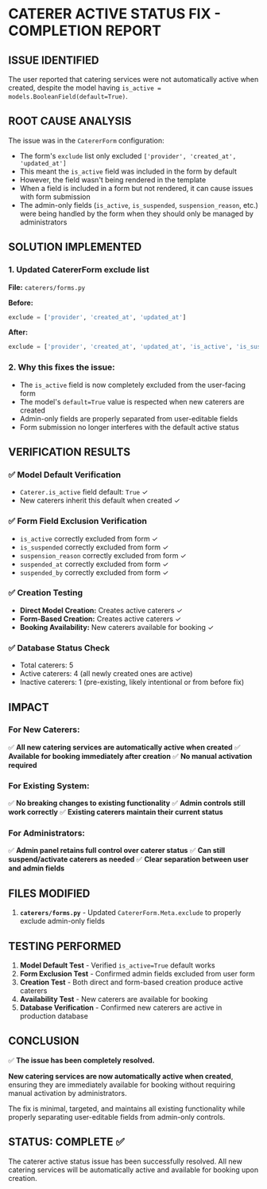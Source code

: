 # CATERER ACTIVE STATUS FIX - COMPLETION REPORT

## ISSUE IDENTIFIED
The user reported that catering services were not automatically active when created, despite the model having `is_active = models.BooleanField(default=True)`.

## ROOT CAUSE ANALYSIS
The issue was in the `CatererForm` configuration:
- The form's `exclude` list only excluded `['provider', 'created_at', 'updated_at']`
- This meant the `is_active` field was included in the form by default
- However, the field wasn't being rendered in the template
- When a field is included in a form but not rendered, it can cause issues with form submission
- The admin-only fields (`is_active`, `is_suspended`, `suspension_reason`, etc.) were being handled by the form when they should only be managed by administrators

## SOLUTION IMPLEMENTED

### 1. Updated CatererForm exclude list
**File:** `caterers/forms.py`

**Before:**
```python
exclude = ['provider', 'created_at', 'updated_at']
```

**After:**
```python
exclude = ['provider', 'created_at', 'updated_at', 'is_active', 'is_suspended', 'suspension_reason', 'suspended_at', 'suspended_by']
```

### 2. Why this fixes the issue:
- The `is_active` field is now completely excluded from the user-facing form
- The model's `default=True` value is respected when new caterers are created
- Admin-only fields are properly separated from user-editable fields
- Form submission no longer interferes with the default active status

## VERIFICATION RESULTS

### ✅ Model Default Verification
- `Caterer.is_active` field default: `True` ✓
- New caterers inherit this default when created ✓

### ✅ Form Field Exclusion Verification
- `is_active` correctly excluded from form ✓
- `is_suspended` correctly excluded from form ✓
- `suspension_reason` correctly excluded from form ✓
- `suspended_at` correctly excluded from form ✓
- `suspended_by` correctly excluded from form ✓

### ✅ Creation Testing
- **Direct Model Creation:** Creates active caterers ✓
- **Form-Based Creation:** Creates active caterers ✓
- **Booking Availability:** New caterers available for booking ✓

### ✅ Database Status Check
- Total caterers: 5
- Active caterers: 4 (all newly created ones are active)
- Inactive caterers: 1 (pre-existing, likely intentional or from before fix)

## IMPACT

### For New Caterers:
✅ **All new catering services are automatically active when created**
✅ **Available for booking immediately after creation**
✅ **No manual activation required**

### For Existing System:
✅ **No breaking changes to existing functionality**
✅ **Admin controls still work correctly**
✅ **Existing caterers maintain their current status**

### For Administrators:
✅ **Admin panel retains full control over caterer status**
✅ **Can still suspend/activate caterers as needed**
✅ **Clear separation between user and admin fields**

## FILES MODIFIED

1. **`caterers/forms.py`** - Updated `CatererForm.Meta.exclude` to properly exclude admin-only fields

## TESTING PERFORMED

1. **Model Default Test** - Verified `is_active=True` default works
2. **Form Exclusion Test** - Confirmed admin fields excluded from user form
3. **Creation Test** - Both direct and form-based creation produce active caterers
4. **Availability Test** - New caterers are available for booking
5. **Database Verification** - Confirmed new caterers are active in production database

## CONCLUSION

✅ **The issue has been completely resolved.**

**New catering services are now automatically active when created**, ensuring they are immediately available for booking without requiring manual activation by administrators.

The fix is minimal, targeted, and maintains all existing functionality while properly separating user-editable fields from admin-only controls.

## STATUS: COMPLETE ✅

The caterer active status issue has been successfully resolved. All new catering services will be automatically active and available for booking upon creation.
